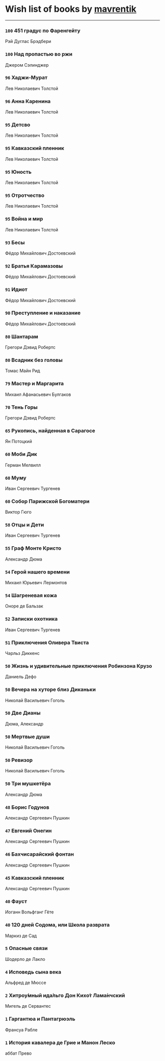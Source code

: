 # Wish list of books by [mavrentik](http://vk.com/id200666735)
---

### `100` 451 градус по Фаренгейту
Рэй Дуглас Брэдбери

### `100` Над пропастью во ржи
Джером Сэлинджер

### `96` Хаджи-Мурат
Лев Николаевич Толстой

### `96` Анна Каренина
Лев Николаевич Толстой

### `95` Детсво
Лев Николаевич Толстой

### `95` Кавказский пленник
Лев Николаевич Толстой

### `95` Юность
Лев Николаевич Толстой

### `95` Отротчество
Лев Николаевич Толстой

### `95` Война и мир
Лев Николаевич Толстой

### `93` Бесы
Фёдор Михайлович Достоевский

### `92` Братья Карамазовы
Фёдор Михайлович Достоевский

### `91` Идиот
Фёдор Михайлович Достоевский

### `90` Преступление и наказание
Фёдор Михайлович Достоевский

### `80` Шантарам
Грегори Дэвид Робертс

### `80` Всадник без головы
Томас Майн Рид

### `79` Мастер и Маргарита
Михаил Афанасьевич Булгаков

### `70` Тень Горы
Грегори Дэвид Робертс

### `65` Рукопись, найденная в Сарагосе
Ян Потоцкий

### `60` Моби Дик
Герман Мелвилл

### `60` Муму
Иван Сергеевич Тургенев

### `60` Собор Парижской Богоматери
Виктор Гюго

### `58` Отцы и Дети
Иван Сергеевич Тургенев

### `55` Граф Монте Кристо
Александр Дюма

### `54` Герой нашего времени
Михаил Юрьевич Лермонтов

### `54` Шагреневая кожа
Оноре де Бальзак

### `52` Записки охотника
Иван Сергеевич Тургенев

### `51` Приключения Оливера Твиста
Чарльз Диккенс

### `50` Жизнь и удивительные приключения Робинзона Крузо
Даниель Дефо

### `50` Вечера на хуторе близ Диканьки
Николай Васильевич Гоголь

### `50` Две Дианы
Дюма, Александр

### `50` Мертвые души
Николай Васильевич Гоголь

### `50` Ревизор
Николай Васильевич Гоголь

### `50` Три мушкетёра
Александр Дюма

### `48` Борис Годунов
Александр Сергеевич Пушкин

### `47` Евгений Онегин
Александр Сергеевич Пушкин

### `46` Бахчисарайский фонтан
Александр Сергеевич Пушкин

### `45` Кавказский пленник
Александр Сергеевич Пушкин

### `40` Фауст
Иоганн Вольфганг Гёте

### `40` 120 дней Содома, или Школа разврата
Маркиз де Сад

### `5` Опасные связи
Шодерло де Лакло

### `4` Исповедь сына века
Альфред де Мюссе

### `2` Хитроу́мный ида́льго Дон Кихо́т Лама́нчский
Мигель де Сервантес

### `1` Гаргантюа и Пантагрюэль
Франсуа Рабле

### `1` История кавалера де Грие и Манон Леско
аббат Прево

